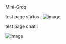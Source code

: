 Mini-Groq


test page status : 
![image](https://github.com/user-attachments/assets/0e852e72-3731-4fb5-9ecb-e3483b789705)


test page chat :

![image](https://github.com/user-attachments/assets/eef25392-f752-42d9-9090-aa39575a0cd0)
